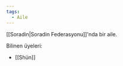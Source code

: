 ```yaml
---  
tags:  
  - Aile  
---  
```

[[Soradin|Soradin Federasyonu]]'nda bir aile.  
  
Bilinen üyeleri:  

- [[Shün]]